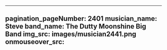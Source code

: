 ------
pagination_pageNumber: 2401
musician_name: Steve
band_name: The Dutty Moonshine Big Band
img_src: images/musician2441.png
onmouseover_src: 
------